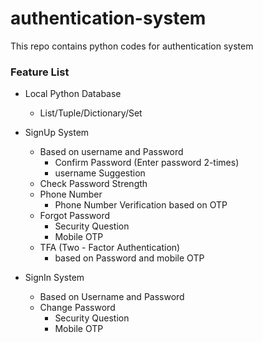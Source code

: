 # authentication-system
This repo contains python codes for authentication system

### Feature List
- Local Python Database
    - List/Tuple/Dictionary/Set
    
- SignUp System
    - Based on username and Password
        - Confirm Password (Enter password 2-times)
        - username Suggestion
    - Check Password Strength
    - Phone Number
        - Phone Number Verification based on OTP
    - Forgot Password
        - Security Question
        - Mobile OTP
    - TFA (Two - Factor Authentication)
        - based on Password and mobile OTP
    
- SignIn System
    - Based on Username and Password
    - Change Password
        - Security Question
        - Mobile OTP
